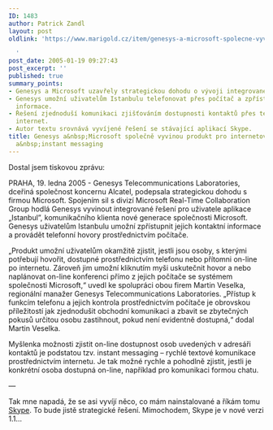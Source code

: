 ```yaml
---
ID: 1483
author: Patrick Zandl
layout: post
oldlink: 'https://www.marigold.cz/item/genesys-a-microsoft-spolecne-vyvinou-produkt-pro-internetovou-telefonii-a-instant-messaging

  '
post_date: 2005-01-19 09:27:43
post_excerpt: ''
published: true
summary_points:
- Genesys a Microsoft uzavřely strategickou dohodu o vývoji integrovaného řešení.
- Genesys umožní uživatelům Istanbulu telefonovat přes počítač a zpřístupnit kontaktní
  informace.
- Řešení zjednoduší komunikaci zjišťováním dostupnosti kontaktů přes telefon nebo
  internet.
- Autor textu srovnává vyvíjené řešení se stávající aplikací Skype.
title: Genesys a&nbsp;Microsoft společně vyvinou produkt pro internetovou telefonii
  a&nbsp;instant messaging
---
```


<p>Dostal jsem tiskovou zprávu: </p>

<p>PRAHA, 19. ledna 2005 - Genesys Telecommunications Laboratories, dceřiná společnost koncernu Alcatel, podepsala strategickou dohodu s firmou Microsoft. Spojením sil s divizí Microsoft Real-Time Collaboration Group hodlá Genesys vyvinout integrované řešení pro uživatele aplikace „Istanbul&#8221;, komunikačního klienta nové generace společnosti Microsoft. Genesys uživatelům Istanbulu umožní zpřístupnit jejich kontaktní informace a provádět telefonní hovory prostřednictvím počítače.</p>

<p>„Produkt umožní uživatelům okamžitě zjistit, jestli jsou osoby, s kterými potřebují hovořit, dostupné prostřednictvím telefonu nebo přítomni on-line po internetu. Zároveň jim umožní kliknutím myši uskutečnit hovor a nebo naplánovat on-line konferenci přímo z jejich počítače se systémem společnosti Microsoft,“ uvedl ke spolupráci obou firem Martin Veselka, regionální manažer Genesys Telecommunications Laboratories. „Přístup k funkcím telefonu a jejich kontrola prostřednictvím počítače je obrovskou příležitostí jak zjednodušit obchodní komunikaci a zbavit se zbytečných pokusů určitou osobu zastihnout, pokud není evidentně dostupná,“ dodal Martin Veselka.</p>

<p>Myšlenka možnosti zjistit on-line dostupnost osob uvedených v adresáři kontaktů je podstatou tzv. instant messaging – rychlé textové komunikace prostřednictvím internetu. Je tak možné rychle a pohodlně zjistit, jestli je konkrétní osoba dostupná on-line, například pro komunikaci formou chatu.</p>

<p>&#8212;</p>

<p>Tak mne napadá, že se asi vyvíjí něco, co mám nainstalované a říkám tomu <a href="http://www.skype.com">Skype</a>. To bude jistě strategické řešení. Mimochodem, Skype je v nové verzi 1.1&#8230;
</p>